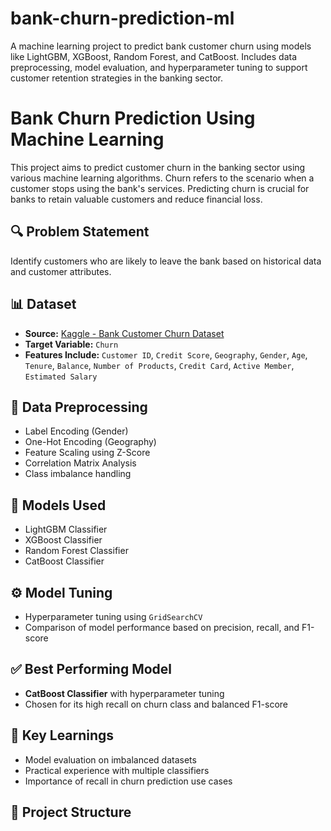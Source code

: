 # bank-churn-prediction-ml
A machine learning project to predict bank customer churn using models like LightGBM, XGBoost, Random Forest, and CatBoost. Includes data preprocessing, model evaluation, and hyperparameter tuning to support customer retention strategies in the banking sector.
# Bank Churn Prediction Using Machine Learning
This project aims to predict customer churn in the banking sector using various machine learning algorithms. Churn refers to the scenario when a customer stops using the bank's services. Predicting churn is crucial for banks to retain valuable customers and reduce financial loss.

## 🔍 Problem Statement
Identify customers who are likely to leave the bank based on historical data and customer attributes.

## 📊 Dataset
- **Source:** [Kaggle - Bank Customer Churn Dataset](https://www.kaggle.com/datasets/gauravtopre/bank-customer-churn-dataset)
- **Target Variable:** `Churn`
- **Features Include:** `Customer ID`, `Credit Score`, `Geography`, `Gender`, `Age`, `Tenure`, `Balance`, `Number of Products`, `Credit Card`, `Active Member`, `Estimated Salary`

## 🧪 Data Preprocessing
- Label Encoding (Gender)
- One-Hot Encoding (Geography)
- Feature Scaling using Z-Score
- Correlation Matrix Analysis
- Class imbalance handling

## 🤖 Models Used
- LightGBM Classifier
- XGBoost Classifier
- Random Forest Classifier
- CatBoost Classifier

## ⚙️ Model Tuning
- Hyperparameter tuning using `GridSearchCV`
- Comparison of model performance based on precision, recall, and F1-score

## ✅ Best Performing Model
- **CatBoost Classifier** with hyperparameter tuning
- Chosen for its high recall on churn class and balanced F1-score

## 📌 Key Learnings
- Model evaluation on imbalanced datasets
- Practical experience with multiple classifiers
- Importance of recall in churn prediction use cases

## 📁 Project Structure
